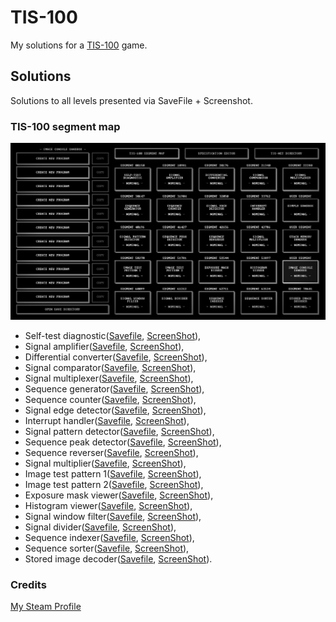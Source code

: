 # TIS-100

My solutions for a [TIS-100](https://en.wikipedia.org/wiki/TIS-100) game.

## Solutions

Solutions to all levels presented via SaveFile + Screenshot.

### TIS-100 segment map

![Main Menu image](ScreenShots/MainMenu.jpg)

* Self-test diagnostic([Savefile](SaveFiles/00150.txt), [ScreenShot](ScreenShots/00150.jpg)),
* Signal amplifier([Savefile](SaveFiles/10981.txt), [ScreenShot](ScreenShots/10981.jpg)),
* Differential converter([Savefile](SaveFiles/20176.txt), [ScreenShot](ScreenShots/20176.jpg)),
* Signal comparator([Savefile](SaveFiles/21340.txt), [ScreenShot](ScreenShots/21340.jpg)),
* Signal multiplexer([Savefile](SaveFiles/22280.txt), [ScreenShot](ScreenShots/22280.jpg)),
* Sequence generator([Savefile](SaveFiles/30647.txt), [ScreenShot](ScreenShots/30647.jpg)),
* Sequence counter([Savefile](SaveFiles/31904.txt), [ScreenShot](ScreenShots/31904.jpg)),
* Signal edge detector([Savefile](SaveFiles/32050.txt), [ScreenShot](ScreenShots/32050.jpg)),
* Interrupt handler([Savefile](SaveFiles/33762.txt), [ScreenShot](ScreenShots/33762.jpg)),
* Signal pattern detector([Savefile](SaveFiles/40196.txt), [ScreenShot](ScreenShots/40196.jpg)),
* Sequence peak detector([Savefile](SaveFiles/41427.txt), [ScreenShot](ScreenShots/41427.jpg)),
* Sequence reverser([Savefile](SaveFiles/42656.txt), [ScreenShot](ScreenShots/42656.jpg)),
* Signal multiplier([Savefile](SaveFiles/43786.txt), [ScreenShot](ScreenShots/43786.jpg)),
* Image test pattern 1([Savefile](SaveFiles/50370.txt), [ScreenShot](ScreenShots/50370.jpg)),
* Image test pattern 2([Savefile](SaveFiles/51781.txt), [ScreenShot](ScreenShots/51781.jpg)),
* Exposure mask viewer([Savefile](SaveFiles/52544.txt), [ScreenShot](ScreenShots/52544.jpg)),
* Histogram viewer([Savefile](SaveFiles/53897.txt), [ScreenShot](ScreenShots/53897.jpg)),
* Signal window filter([Savefile](SaveFiles/60099.txt), [ScreenShot](ScreenShots/60099.jpg)),
* Signal divider([Savefile](SaveFiles/61212.txt), [ScreenShot](ScreenShots/61212.jpg)),
* Sequence indexer([Savefile](SaveFiles/62711.txt), [ScreenShot](ScreenShots/62711.jpg)),
* Sequence sorter([Savefile](SaveFiles/63534.txt), [ScreenShot](ScreenShots/63534.jpg)),
* Stored image decoder([Savefile](SaveFiles/70601.txt), [ScreenShot](ScreenShots/70601.jpg)).

### Credits

[My Steam Profile](http://steamcommunity.com/profiles/76561198033544751/)
